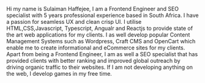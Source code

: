 Hi my name is Sulaiman Haffejee, I am a Frontend Engineer and SEO specialist with 5 years professional experience based in South Africa. I have a passion for seamless UX and clean crisp UI. I utilise HTML,CSS,Javascript, Typescript, Angualr and Reactjs to provide state of the art web applications for my clients. I as well develop popular Content Management Systems such as Wordpress, Craft CMS and OpenCart which enable me to create informational and eCommerce sites for my clients. Apart from being a Frontend Engineer, I am as well a SEO specialist that has provided clients with better ranking and improved global outreach by driving organic traffic to their websites. If I am not developing anything on the web, I develop games in my free time.

